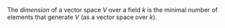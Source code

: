The *dimension* of a vector space $V$ over a field $k$ is the minimal number of elements that generate $V$ (as a vector space over $k$).

